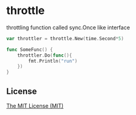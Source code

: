 # throttle

throttling function called
sync.Once like interface

```go
var throttler = throttle.New(time.Second*5)

func SomeFunc() {
    throttler.Do(func(){
        fmt.Println("run")
    })
}
```


## License

[The MIT License (MIT)](http://yudppp.mit-license.org/)
